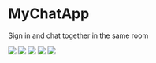 # MyChatApp

Sign in and chat together in the same room


![](https://github.com/EddieHuang1223/MyChatApp/blob/master/screen/1.jpg)
![](https://github.com/EddieHuang1223/MyChatApp/blob/master/screen/2.jpg)
![](https://github.com/EddieHuang1223/MyChatApp/blob/master/screen/3.jpg)
![](https://github.com/EddieHuang1223/MyChatApp/blob/master/screen/4.jpg)
![](https://github.com/EddieHuang1223/MyChatApp/blob/master/screen/5.jpg)
